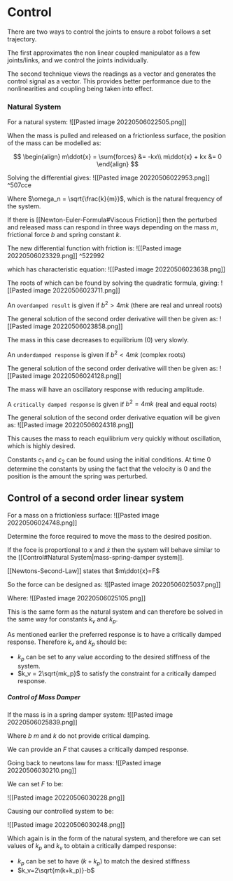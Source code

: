 # Control
There are two ways to control the joints to ensure a robot follows a set trajectory. 

The first approximates the non linear coupled manipulator as a few joints/links, and we control the joints individually.

The second technique views the readings as a vector and generates the control signal as a vector. This provides better performance due to the nonlinearities and coupling being taken into effect.

### Natural System
For a natural system:
![[Pasted image 20220506022505.png]]

When the mass is pulled and released on a frictionless surface, the position of the mass can be modelled as:

$$
\begin{align}
m\ddot{x} = \sum{forces} &= -kx\\
m\ddot{x} + kx &= 0
\end{align}
$$

Solving the differential gives:
![[Pasted image 20220506022953.png]] ^507cce

Where $\omega_n = \sqrt{\frac{k}{m}}$, which is the natural frequency of the system.

If there is [[Newton-Euler-Formula#Viscous Friction]] then the perturbed and released mass can respond in three ways depending on the mass $m$, frictional force $b$ and spring constant $k$.

The new differential function with friction is:
![[Pasted image 20220506023329.png]] ^522992

which has characteristic equation:
![[Pasted image 20220506023638.png]]

The roots of which can be found by solving the quadratic formula, giving:
![[Pasted image 20220506023711.png]]

An `overdamped result` is given if $b^2 > 4mk$ (there are real and unreal roots)

The general solution of the second order derivative will then be given as:
![[Pasted image 20220506023858.png]]

The mass in this case decreases to equilibrium (0) very slowly.

An `underdamped response` is given if $b^2 < 4mk$ (complex roots)

The general solution of the second order derivative will then be given as:
![[Pasted image 20220506024128.png]]

The mass will have an oscillatory response with reducing amplitude.

A `critically damped response` is given if $b^2=4mk$ (real and equal roots)

The general solution of the second order derivative equation will be given as:
![[Pasted image 20220506024318.png]]

This causes the mass to reach equilibrium very quickly without oscillation, which is highly desired.

Constants $c_1$ and $c_2$ can be found using the initial conditions. 
At time $0$ determine the constants by using the fact that the velocity is 0 and the position is the amount the spring was perturbed.

## Control of a second order linear system
For a mass on a frictionless surface:
![[Pasted image 20220506024748.png]]

Determine the force required to move the mass to the desired position.

If the foce is proportional to $x$ and $\dot{x}$ then the system will behave similar to the [[Control#Natural System|mass-spring-damper system]].

[[Newtons-Second-Law]] states that $m\ddot{x}=F$

So the force can be designed as:
![[Pasted image 20220506025037.png]]

Where: 
![[Pasted image 20220506025105.png]]

This is the same form as the natural system and can therefore be solved in the same way for constants $k_v$ and $k_p$.

As mentioned earlier the preferred response is to have a critically damped response. Therefore $k_v$ and $k_p$ should be:
* $k_p$ can be set to any value according to the desired stiffness of the system.
* $k_v = 2\sqrt{mk_p}$  to satisfy the constraint for a critically damped response.

##### Control of Mass Damper

If the mass is in a spring damper system:
![[Pasted image 20220506025839.png]]

Where $b$ $m$ and $k$ do not provide critical damping.

We can provide an $F$ that causes a critically damped response.

Going back to newtons law for mass:
![[Pasted image 20220506030210.png]]

We can set $F$ to be:

![[Pasted image 20220506030228.png]]

Causing our controlled system to be:

![[Pasted image 20220506030248.png]]

Which again is in the form of the natural system, and therefore we can set values of $k_p$ and $k_v$ to obtain a critically damped response:
* $k_p$ can be set to have ($k+k_p$) to match the desired stiffness
* $k_v=2\sqrt{m(k+k_p)}-b$


